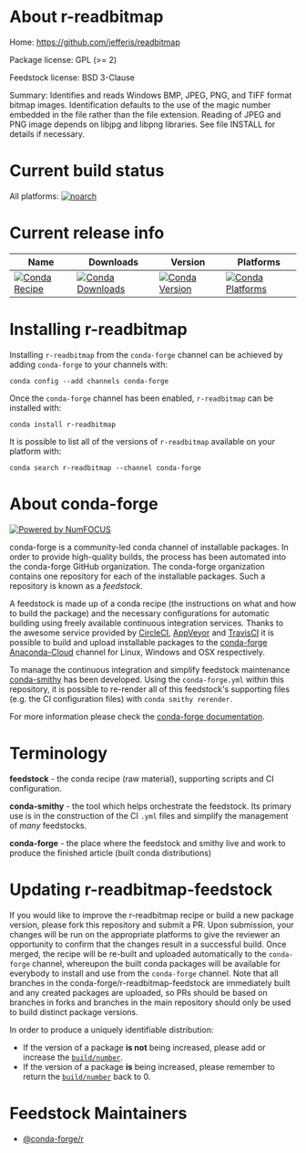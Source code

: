 <!--
# -*- mode: jinja -*-
-->

About r-readbitmap
==================

Home: https://github.com/jefferis/readbitmap

Package license: GPL (>= 2)

Feedstock license: BSD 3-Clause

Summary: Identifies and reads Windows BMP, JPEG, PNG, and TIFF format bitmap images. Identification defaults to the use of the magic number embedded in the file rather than the file extension. Reading of JPEG and PNG image depends on libjpg and libpng libraries. See file INSTALL for details if necessary.



Current build status
====================

All platforms:
[![noarch](https://img.shields.io/circleci/project/github/conda-forge/r-readbitmap-feedstock/master.svg?label=noarch)](https://circleci.com/gh/conda-forge/r-readbitmap-feedstock)

Current release info
====================

| Name | Downloads | Version | Platforms |
| --- | --- | --- | --- |
| [![Conda Recipe](https://img.shields.io/badge/recipe-r--readbitmap-green.svg)](https://anaconda.org/conda-forge/r-readbitmap) | [![Conda Downloads](https://img.shields.io/conda/dn/conda-forge/r-readbitmap.svg)](https://anaconda.org/conda-forge/r-readbitmap) | [![Conda Version](https://img.shields.io/conda/vn/conda-forge/r-readbitmap.svg)](https://anaconda.org/conda-forge/r-readbitmap) | [![Conda Platforms](https://img.shields.io/conda/pn/conda-forge/r-readbitmap.svg)](https://anaconda.org/conda-forge/r-readbitmap) |

Installing r-readbitmap
=======================

Installing `r-readbitmap` from the `conda-forge` channel can be achieved by adding `conda-forge` to your channels with:

```
conda config --add channels conda-forge
```

Once the `conda-forge` channel has been enabled, `r-readbitmap` can be installed with:

```
conda install r-readbitmap
```

It is possible to list all of the versions of `r-readbitmap` available on your platform with:

```
conda search r-readbitmap --channel conda-forge
```


About conda-forge
=================

[![Powered by NumFOCUS](https://img.shields.io/badge/powered%20by-NumFOCUS-orange.svg?style=flat&colorA=E1523D&colorB=007D8A)](http://numfocus.org)

conda-forge is a community-led conda channel of installable packages.
In order to provide high-quality builds, the process has been automated into the
conda-forge GitHub organization. The conda-forge organization contains one repository
for each of the installable packages. Such a repository is known as a *feedstock*.

A feedstock is made up of a conda recipe (the instructions on what and how to build
the package) and the necessary configurations for automatic building using freely
available continuous integration services. Thanks to the awesome service provided by
[CircleCI](https://circleci.com/), [AppVeyor](https://www.appveyor.com/)
and [TravisCI](https://travis-ci.org/) it is possible to build and upload installable
packages to the [conda-forge](https://anaconda.org/conda-forge)
[Anaconda-Cloud](https://anaconda.org/) channel for Linux, Windows and OSX respectively.

To manage the continuous integration and simplify feedstock maintenance
[conda-smithy](https://github.com/conda-forge/conda-smithy) has been developed.
Using the ``conda-forge.yml`` within this repository, it is possible to re-render all of
this feedstock's supporting files (e.g. the CI configuration files) with ``conda smithy rerender``.

For more information please check the [conda-forge documentation](https://conda-forge.org/docs/).

Terminology
===========

**feedstock** - the conda recipe (raw material), supporting scripts and CI configuration.

**conda-smithy** - the tool which helps orchestrate the feedstock.
                   Its primary use is in the construction of the CI ``.yml`` files
                   and simplify the management of *many* feedstocks.

**conda-forge** - the place where the feedstock and smithy live and work to
                  produce the finished article (built conda distributions)


Updating r-readbitmap-feedstock
===============================

If you would like to improve the r-readbitmap recipe or build a new
package version, please fork this repository and submit a PR. Upon submission,
your changes will be run on the appropriate platforms to give the reviewer an
opportunity to confirm that the changes result in a successful build. Once
merged, the recipe will be re-built and uploaded automatically to the
`conda-forge` channel, whereupon the built conda packages will be available for
everybody to install and use from the `conda-forge` channel.
Note that all branches in the conda-forge/r-readbitmap-feedstock are
immediately built and any created packages are uploaded, so PRs should be based
on branches in forks and branches in the main repository should only be used to
build distinct package versions.

In order to produce a uniquely identifiable distribution:
 * If the version of a package **is not** being increased, please add or increase
   the [``build/number``](https://conda.io/docs/user-guide/tasks/build-packages/define-metadata.html#build-number-and-string).
 * If the version of a package **is** being increased, please remember to return
   the [``build/number``](https://conda.io/docs/user-guide/tasks/build-packages/define-metadata.html#build-number-and-string)
   back to 0.

Feedstock Maintainers
=====================

* [@conda-forge/r](https://github.com/conda-forge/r/)

